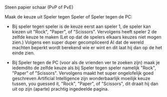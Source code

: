 Steen papier schaar (PvP of PvE)

Maak de keuze uit Speler tegen Speler of Speler tegen de PC:

-   Bij speler tegen speler is de keuze eerst aan speler 1, de speler kan kiezen uit "Rock", "Paper", of "Scissors".
    Vervolgens heeft speler 2 de zelfde keuze te maken (Let op dat de spelers elkaars keuzes niet mogen zien.)
    Volgens een super duper gecompliceerd AI dat de wereld machten beperkt wordt berekend wie er wint en dit laat hij dan op de het einde zien.

-   Bij Speler tegen de PC (voor als de vrienden ver te zoeken zijn) maak je iedemdito de zelfde keuze als bij Speler tegen speler namelijk 
    "Rock", "Paper" of "Scissors". Vervolgens maakt het super ongelofelijk goed geschreven Artificial Intelligence zijn wonderbaarlijk moeilijk keuze tussen, you guessed it, "Rock", "Paper", of "Scissors", dit draait hij dan uit op zijn (aparte) prachtig ingedeelde pagina.